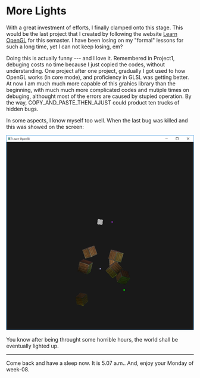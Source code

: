 # More Lights
With a great investment of efforts, I finally clamped onto this stage. This would be the last project that I created by following the website [Learn OpenGL](https://learnopengl-cn.github.io) for this semaster. I have been losing on my "formal" lessons for such a long time, yet I can not keep losing, em?

Doing this is actually funny --- and I love it. Remembered in Project1, debuging costs no time because I just copied the codes, without understanding. One project after one project, gradually I got used to how OpenGL works (in core mode), and proficiency in GLSL was getting better. At now I am much much more capable of this grahics library than the beginning, with much much more complicated codes and mutiple times on debuging, althought most of the errors are caused by stupied operation. By the way, COPY_AND_PASTE_THEN_AJUST could product ten trucks of hidden bugs.

In some aspects, I know myself too well. When the last bug was killed and this was showed on the screen:

![A look](https://github.com/LittPhia/Computer-Graphics/blob/master/07-More%20Lights/A%20look.png)

You know after being throught some horrible hours, the world shall be eventually lighted up.

---------------------------------------------------------------------------------------------------------
Come back and have a sleep now. It is 5.07 a.m.. And, enjoy your Monday of week-08.




